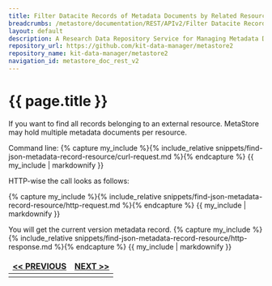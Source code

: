 ```yaml
---
title: Filter Datacite Records of Metadata Documents by Related Resource (API v2)
breadcrumbs: /metastore/documentation/REST/APIv2/Filter Datacite Records of Metadata Documents by Related Resource
layout: default
description: A Research Data Repository Service for Managing Metadata Documents based on JSON or XML.
repository_url: https://github.com/kit-data-manager/metastore2
repository_name: kit-data-manager/metastore2
navigation_id: metastore_doc_rest_v2
---
```


# {{ page.title }}

If you want to find all records belonging to an external resource. MetaStore may 
hold multiple metadata documents per resource. 

Command line:
{% capture my_include %}{% include_relative snippets/find-json-metadata-record-resource/curl-request.md %}{% endcapture %}
{{ my_include | markdownify }}

HTTP-wise the call looks as follows: 

{% capture my_include %}{% include_relative snippets/find-json-metadata-record-resource/http-request.md %}{% endcapture %}
{{ my_include | markdownify }}

You will get the current version metadata record. 
{% capture my_include %}{% include_relative snippets/find-json-metadata-record-resource/http-response.md %}{% endcapture %}
{{ my_include | markdownify }}

<style>
td, th {
   border: none!important;
}
</style>
|[<< PREVIOUS](filter-metadata-records-by-related-id.html)| [NEXT >>](filter-metadata-records-by-date.html) |
|:----|----:|
| | |

